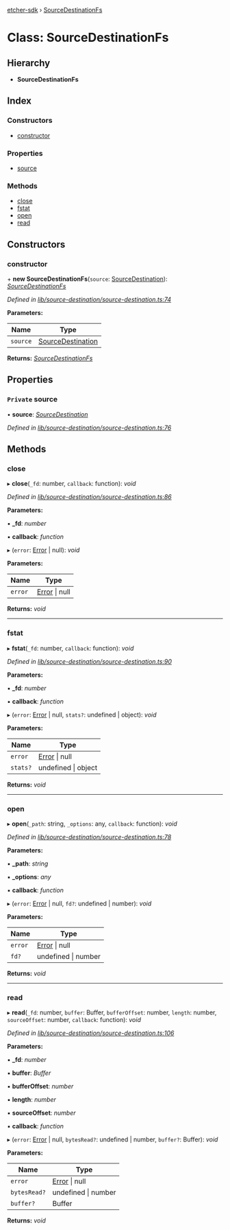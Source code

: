 [etcher-sdk](../README.md) › [SourceDestinationFs](sourcedestinationfs.md)

# Class: SourceDestinationFs

## Hierarchy

* **SourceDestinationFs**

## Index

### Constructors

* [constructor](sourcedestinationfs.md#constructor)

### Properties

* [source](sourcedestinationfs.md#private-source)

### Methods

* [close](sourcedestinationfs.md#close)
* [fstat](sourcedestinationfs.md#fstat)
* [open](sourcedestinationfs.md#open)
* [read](sourcedestinationfs.md#read)

## Constructors

###  constructor

\+ **new SourceDestinationFs**(`source`: [SourceDestination](sourcedestination.md)): *[SourceDestinationFs](sourcedestinationfs.md)*

*Defined in [lib/source-destination/source-destination.ts:74](https://github.com/balena-io-modules/etcher-sdk/blob/2f08b24/lib/source-destination/source-destination.ts#L74)*

**Parameters:**

Name | Type |
------ | ------ |
`source` | [SourceDestination](sourcedestination.md) |

**Returns:** *[SourceDestinationFs](sourcedestinationfs.md)*

## Properties

### `Private` source

• **source**: *[SourceDestination](sourcedestination.md)*

*Defined in [lib/source-destination/source-destination.ts:76](https://github.com/balena-io-modules/etcher-sdk/blob/2f08b24/lib/source-destination/source-destination.ts#L76)*

## Methods

###  close

▸ **close**(`_fd`: number, `callback`: function): *void*

*Defined in [lib/source-destination/source-destination.ts:86](https://github.com/balena-io-modules/etcher-sdk/blob/2f08b24/lib/source-destination/source-destination.ts#L86)*

**Parameters:**

▪ **_fd**: *number*

▪ **callback**: *function*

▸ (`error`: [Error](notcapable.md#static-error) | null): *void*

**Parameters:**

Name | Type |
------ | ------ |
`error` | [Error](notcapable.md#static-error) &#124; null |

**Returns:** *void*

___

###  fstat

▸ **fstat**(`_fd`: number, `callback`: function): *void*

*Defined in [lib/source-destination/source-destination.ts:90](https://github.com/balena-io-modules/etcher-sdk/blob/2f08b24/lib/source-destination/source-destination.ts#L90)*

**Parameters:**

▪ **_fd**: *number*

▪ **callback**: *function*

▸ (`error`: [Error](notcapable.md#static-error) | null, `stats?`: undefined | object): *void*

**Parameters:**

Name | Type |
------ | ------ |
`error` | [Error](notcapable.md#static-error) &#124; null |
`stats?` | undefined &#124; object |

**Returns:** *void*

___

###  open

▸ **open**(`_path`: string, `_options`: any, `callback`: function): *void*

*Defined in [lib/source-destination/source-destination.ts:78](https://github.com/balena-io-modules/etcher-sdk/blob/2f08b24/lib/source-destination/source-destination.ts#L78)*

**Parameters:**

▪ **_path**: *string*

▪ **_options**: *any*

▪ **callback**: *function*

▸ (`error`: [Error](notcapable.md#static-error) | null, `fd?`: undefined | number): *void*

**Parameters:**

Name | Type |
------ | ------ |
`error` | [Error](notcapable.md#static-error) &#124; null |
`fd?` | undefined &#124; number |

**Returns:** *void*

___

###  read

▸ **read**(`_fd`: number, `buffer`: Buffer, `bufferOffset`: number, `length`: number, `sourceOffset`: number, `callback`: function): *void*

*Defined in [lib/source-destination/source-destination.ts:106](https://github.com/balena-io-modules/etcher-sdk/blob/2f08b24/lib/source-destination/source-destination.ts#L106)*

**Parameters:**

▪ **_fd**: *number*

▪ **buffer**: *Buffer*

▪ **bufferOffset**: *number*

▪ **length**: *number*

▪ **sourceOffset**: *number*

▪ **callback**: *function*

▸ (`error`: [Error](notcapable.md#static-error) | null, `bytesRead?`: undefined | number, `buffer?`: Buffer): *void*

**Parameters:**

Name | Type |
------ | ------ |
`error` | [Error](notcapable.md#static-error) &#124; null |
`bytesRead?` | undefined &#124; number |
`buffer?` | Buffer |

**Returns:** *void*
